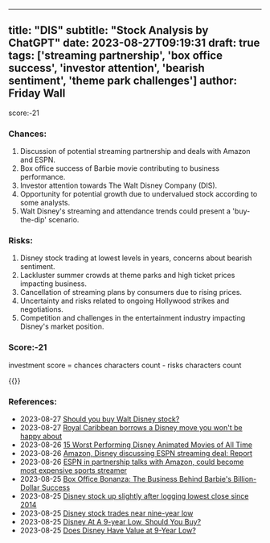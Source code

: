 
---
title: "DIS"
subtitle: "Stock Analysis by ChatGPT"
date: 2023-08-27T09:19:31
draft: true
tags: ['streaming partnership', 'box office success', 'investor attention', 'bearish sentiment', 'theme park challenges']
author: Friday Wall
---

score:-21
### Chances:
1. Discussion of potential streaming partnership and deals with Amazon and ESPN.
2. Box office success of Barbie movie contributing to business performance.
3. Investor attention towards The Walt Disney Company (DIS).
4. Opportunity for potential growth due to undervalued stock according to some analysts.
5. Walt Disney's streaming and attendance trends could present a 'buy-the-dip' scenario.
### Risks:
1. Disney stock trading at lowest levels in years, concerns about bearish sentiment.
2. Lackluster summer crowds at theme parks and high ticket prices impacting business.
3. Cancellation of streaming plans by consumers due to rising prices.
4. Uncertainty and risks related to ongoing Hollywood strikes and negotiations.
5. Competition and challenges in the entertainment industry impacting Disney's market position.
### Score:-21
investment score = chances characters count - risks characters count

{{<tradingview symbol="NYSE:DIS">}}
### References:
- 2023-08-27 [Should you buy Walt Disney stock?](https://finance.yahoo.com/m/6d1f9408-6bce-358c-a138-8132417c4654/should-you-buy-walt-disney.html?.tsrc=rss)
- 2023-08-27 [Royal Caribbean borrows a Disney move you won't be happy about](https://finance.yahoo.com/m/2643a1bd-94c8-3c5a-8204-61d104e80e3e/royal-caribbean-borrows-a.html?.tsrc=rss)
- 2023-08-26 [15 Worst Performing Disney Animated Movies of All Time](https://finance.yahoo.com/news/15-worst-performing-disney-animated-125600963.html?.tsrc=rss)
- 2023-08-26 [Amazon, Disney discussing ESPN streaming deal: Report](https://finance.yahoo.com/video/amazon-disney-discussing-espn-streaming-202622848.html?.tsrc=rss)
- 2023-08-26 [ESPN in partnership talks with Amazon, could become most expensive sports streamer](https://finance.yahoo.com/m/99497832-318b-3bbf-a356-3c13d009853a/espn-in-partnership-talks.html?.tsrc=rss)
- 2023-08-25 [Box Office Bonanza: The Business Behind Barbie's Billion-Dollar Success](https://finance.yahoo.com/m/4bbc2ff3-8bc0-3f1b-b0e5-0252b6cd9ca4/box-office-bonanza%3A-the.html?.tsrc=rss)
- 2023-08-25 [Disney stock up slightly after logging lowest close since 2014](https://finance.yahoo.com/news/disney-stock-up-slightly-after-logging-lowest-close-since-2014-151139380.html?.tsrc=rss)
- 2023-08-25 [Disney stock trades near nine-year low](https://finance.yahoo.com/video/disney-stock-trades-near-nine-143256352.html?.tsrc=rss)
- 2023-08-25 [Disney At A 9-year Low, Should You Buy?](https://finance.yahoo.com/news/disney-9-low-buy-142746947.html?.tsrc=rss)
- 2023-08-25 [Does Disney Have Value at 9-Year Low?](https://finance.yahoo.com/news/does-disney-value-9-low-142746986.html?.tsrc=rss)


                
